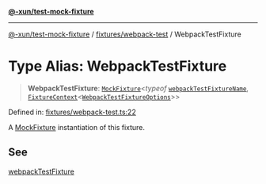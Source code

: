[**@-xun/test-mock-fixture**](../../../README.md)

***

[@-xun/test-mock-fixture](../../../README.md) / [fixtures/webpack-test](../README.md) / WebpackTestFixture

# Type Alias: WebpackTestFixture

> **WebpackTestFixture**: [`MockFixture`](../../../types/fixtures/type-aliases/MockFixture.md)\<*typeof* [`webpackTestFixtureName`](../variables/webpackTestFixtureName.md), [`FixtureContext`](../../../types/fixtures/type-aliases/FixtureContext.md)\<[`WebpackTestFixtureOptions`](WebpackTestFixtureOptions.md)\>\>

Defined in: [fixtures/webpack-test.ts:22](https://github.com/Xunnamius/test-utils/blob/dbb834b908e8912c3a68cb58c5f6cf45d3aa53eb/packages/test-mock-fixture/src/fixtures/webpack-test.ts#L22)

A [MockFixture](../../../types/fixtures/type-aliases/MockFixture.md) instantiation of this fixture.

## See

[webpackTestFixture](../functions/webpackTestFixture.md)
